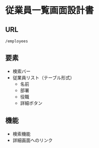 # 従業員一覧画面設計書

## URL

`/employees`

## 要素

- 検索バー
- 従業員リスト（テーブル形式）
  - 名前
  - 部署
  - 役職
  - 詳細ボタン

## 機能

- 検索機能
- 詳細画面へのリンク
